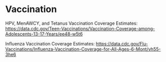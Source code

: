 # Vaccination

HPV, MenAWCY, and Tetanus Vaccination Coverage Estimates: https://data.cdc.gov/Teen-Vaccinations/Vaccination-Coverage-among-Adolescents-13-17-Years/ee48-w5t6

Influenza Vaccination Coverage Estimates: https://data.cdc.gov/Flu-Vaccinations/Influenza-Vaccination-Coverage-for-All-Ages-6-Mont/vh55-3he6